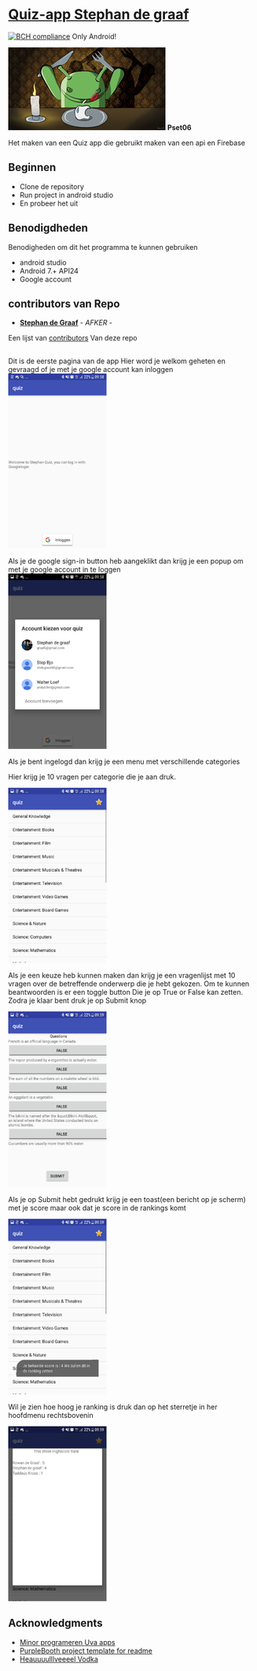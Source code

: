 # [Quiz-app Stephan de graaf](https://github.com/maaker48/quiz_stephandegraaf_pset06)
[![BCH compliance](https://bettercodehub.com/edge/badge/maaker48/quiz_stephandegraaf_pset06?branch=master)](https://bettercodehub.com/)
Only Android!



![android eats apple](https://github.com/maaker48/quiz_stephandegraaf_pset06/blob/master/doc/Android-dinner-apple.jpg)
**Pset06**

Het maken van een Quiz app die gebruikt maken van een api en Firebase

## Beginnen

+ Clone de repository
+ Run project in android studio
+ En probeer het uit


## Benodigdheden

Benodigheden om dit het programma te kunnen gebruiken
+ android studio
+ Android 7.+ API24
+ Google account

## contributors van Repo
  + [**Stephan de Graaf**](https://github.com/maaker48) - *AFKER* -

 
Een lijst van  [contributors](https://github.com/SvenvBoven/zeuristieken/graphs/contributors)
Van deze repo

## 
Dit is de eerste pagina van de app 
Hier word je welkom geheten en gevraagd of je met je google account kan inloggen
<img src="https://github.com/maaker48/quiz_stephandegraaf_pset06/blob/master/doc/begin.jpeg" alt="SSquizbegin" width="200px">  

Als je de google sign-in button heb aangeklikt dan krijg je een popup om met je google account in te loggen  
<img src="https://github.com/maaker48/quiz_stephandegraaf_pset06/blob/master/doc/emailkeuze.jpeg" alt="SSquizGkeuze"   width="200px">  

Als je bent ingelogd dan krijg je een menu met verschillende categories  

Hier krijg je 10 vragen per categorie die je aan druk.  

<img src="https://github.com/maaker48/quiz_stephandegraaf_pset06/blob/master/doc/catogorien.jpeg" alt="SSquizCatogorien" width="200px">  

Als je een keuze heb kunnen maken dan krijg je een vragenlijst met 10 vragen over de betreffende onderwerp die je hebt gekozen.
Om te kunnen beantwoorden is er een toggle button Die je op True or False kan zetten.
Zodra je klaar bent druk je op Submit knop  

<img src="https://github.com/maaker48/quiz_stephandegraaf_pset06/blob/master/doc/vragenlijst.jpeg" alt="SSquizvragenlijst" width="200px">  

Als je op Submit hebt gedrukt krijg je een toast(een bericht op je scherm)
met je score maar ook dat je score in de rankings komt  

<img src="https://github.com/maaker48/quiz_stephandegraaf_pset06/blob/master/doc/scoretoast.jpeg" alt="SSquizGkeuze" width="200px">  

Wil je zien hoe hoog je ranking is druk dan op het sterretje in her hoofdmenu rechtsbovenin

<img src="https://github.com/maaker48/quiz_stephandegraaf_pset06/blob/master/doc/highscore.jpeg" alt="SSquizGkeuze" width="200px">  





## Acknowledgments
* [Minor programeren Uva apps](https://apps.mprog.nl/)
* [PurpleBooth project template for readme](https://gist.github.com/PurpleBooth/109311bb0361f32d87a2)
* [Heauuuulllveeeel Vodka](http://vodka-beluga.com/)



